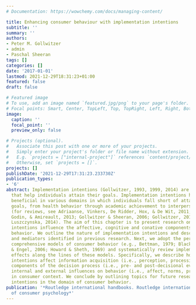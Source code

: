 ```yaml
---
# Documentation: https://wowchemy.com/docs/managing-content/

title: Enhancing consumer behaviour with implementation intentions
subtitle: ''
summary: ''
authors:
- Peter M. Gollwitzer
- admin
- Paschal Sheeran
tags: []
categories: []
date: '2017-01-01'
lastmod: 2021-12-29T18:31:23+01:00
featured: false
draft: false

# Featured image
# To use, add an image named `featured.jpg/png` to your page's folder.
# Focal points: Smart, Center, TopLeft, Top, TopRight, Left, Right, BottomLeft, Bottom, BottomRight.
image:
  caption: ''
  focal_point: ''
  preview_only: false

# Projects (optional).
#   Associate this post with one or more of your projects.
#   Simply enter your project's folder or file name without extension.
#   E.g. `projects = ["internal-project"]` references `content/project/deep-learning/index.md`.
#   Otherwise, set `projects = []`.
projects: []
publishDate: '2021-12-29T17:31:23.233730Z'
publication_types:
- '6'
abstract: Implementation intentions (Gollwitzer, 1993, 1999, 2014) are if-then plans
  that help individuals attain their goals. Implementation intentions have proven
  beneficial in various domains in which individuals fall short of attaining their
  goals, from health behavior through academic achievement to interpersonal issues
  (for reviews, see Adriaanse, Vinkers, De Ridder, Hox, & De Wit, 2011; Bélanger-Gravel,
  Godin, & Amireault, 2013; Gollwitzer & Sheeran, 2006; Gollwitzer, 2014; Hagger &
  Luszczynska, 2014). The aim of this chapter is to present research on how implementation
  intentions influence the affective, cognitive and conative components of consumer
  behavior. We outline the nature of implementation intentions and describe moderators
  and mediators identified in previous research. Next, we adopt the perspective of
  comprehensive models of consumer behavior (e.g., Bettman, 1979; Blackwell, Miniard,
  & Engel, 2006; Howard & Sheth, 1969) and systematically review implementation intention
  effects along the lines of these models. Specifically, we describe how implementation
  intentions affect information acquisition (i.e., perception, processing and comprehension),
  components of the decision process (i.e., pre- and post-decisional evaluation) and
  internal and external influences on behavior (i.e., affect, norms, priming and mimicry)
  in consumer context. We conclude by outlining topics for future research on implementation
  intentions in the domain of consumer behavior.
publication: '*Routledge international handbooks. Routledge international handbook
  of consumer psychology*'
---
```

